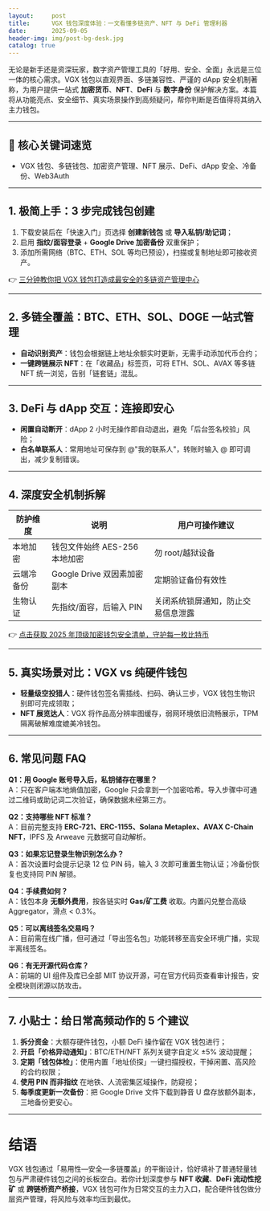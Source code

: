 ```yaml
---
layout:     post
title:      VGX 钱包深度体验：一文看懂多链资产、NFT 与 DeFi 管理利器
date:       2025-09-05
header-img: img/post-bg-desk.jpg
catalog: true
---
```


无论是新手还是资深玩家，数字资产管理工具的「好用、安全、全面」永远是三位一体的核心需求。VGX 钱包以直观界面、多链兼容性、严谨的 dApp 安全机制著称，为用户提供一站式 **加密货币**、**NFT**、**DeFi** 与 **数字身份** 保护解决方案。本篇将从功能亮点、安全细节、真实场景操作到高频疑问，帮你判断是否值得将其纳入主力钱包。

---

## 🚀 核心关键词速览
- VGX 钱包、多链钱包、加密资产管理、NFT 展示、DeFi、dApp 安全、冷备份、Web3Auth

---

## 1. 极简上手：3 步完成钱包创建
1. 下载安装后在「快速入门」页选择 **创建新钱包** 或 **导入私钥/助记词**；
2. 启用 **指纹/面容登录** + **Google Drive 加密备份** 双重保护；
3. 添加所需网络（BTC、ETH、SOL 等均已预设），扫描或复制地址即可接收资产。

👉 [三分钟教你把 VGX 钱包打造成最安全的多链资产管理中心](https://okxdog.com/)

---

## 2. 多链全覆盖：BTC、ETH、SOL、DOGE 一站式管理
- **自动识别资产**：钱包会根据链上地址余额实时更新，无需手动添加代币合约；
- **一键跨链展示 NFT**：在「收藏品」标签页，可将 ETH、SOL、AVAX 等多链 NFT 统一浏览，告别「链套链」混乱。

---

## 3. DeFi 与 dApp 交互：连接即安心
- **闲置自动断开**：dApp 2 小时无操作即自动退出，避免「后台签名校验」风险；
- **白名单联系人**：常用地址可保存到 @"我的联系人"，转账时输入 @ 即可调出，减少复制错误。

---

## 4. 深度安全机制拆解
| 防护维度 | 说明 | 用户可操作建议 |
|---|---|---|
| 本地加密 | 钱包文件始终 AES-256 本地加密 | 勿 root/越狱设备 |
| 云端冷备份 | Google Drive 双因素加密副本 | 定期验证备份有效性 |
| 生物认证 | 先指纹/面容，后输入 PIN | 关闭系统锁屏通知，防止交易信息泄露 |

👉 [点击获取 2025 年顶级加密钱包安全清单，守护每一枚比特币](https://okxdog.com/)

---

## 5. 真实场景对比：VGX vs 纯硬件钱包
- **轻量级空投猎人**：硬件钱包签名需插线、扫码、确认三步，VGX 钱包生物识别即可完成领取；
- **NFT 展览达人**：VGX 将作品高分辨率图缓存，弱网环境依旧流畅展示，TPM 隔离破解难度媲美冷钱包。

---

## 6. 常见问题 FAQ

**Q1：用 Google 账号导入后，私钥储存在哪里？**  
A：只在客户端本地熵值加密，Google 只会拿到一个加密哈希。导入步骤中可通过二维码或助记词二次验证，确保数据未经第三方。

**Q2：支持哪些 NFT 标准？**  
A：目前完整支持 **ERC-721、ERC-1155、Solana Metaplex、AVAX C-Chain NFT**，IPFS 及 Arweave 元数据可自动解析。

**Q3：如果忘记登录生物识别怎么办？**  
A：首次设置时会提示记录 12 位 PIN 码，输入 3 次即可重置生物认证；冷备份恢复也支持同 PIN 解锁。

**Q4：手续费如何？**  
A：钱包本身 **无额外费用**，按各链实时 **Gas/矿工费** 收取。内置闪兑整合高级 Aggregator，滑点 < 0.3%。

**Q5：可以离线签名交易吗？**  
A：目前需在线广播，但可通过「导出签名包」功能转移至高安全环境广播，实现半离线签名。

**Q6：有无开源代码仓库？**  
A：前端的 UI 组件及库已全部 MIT 协议开源，可在官方代码页查看审计报告，安全模块则闭源以防攻击。

---

## 7. 小贴士：给日常高频动作的 5 个建议
1. **拆分资金**：大额存硬件钱包，小额 DeFi 操作留在 VGX 钱包进行；
2. **开启「价格异动通知」**：BTC/ETH/NFT 系列关键字自定义 ±5% 波动提醒；
3. **定期「钱包体检」**：使用内置「地址侦探」一键扫描授权，干掉闲置、高风险的合约权限；
4. **使用 PIN 而非指纹** 在地铁、人流密集区域操作，防窥视；
5. **每季度更新一次备份**：把 Google Drive 文件下载到静音 U 盘存放额外副本，三地备份更安心。

---

# 结语
VGX 钱包通过「易用性—安全—多链覆盖」的平衡设计，恰好填补了普通轻量钱包与严肃硬件钱包之间的长板空白。若你计划深度参与 **NFT 收藏**、**DeFi 流动性挖矿** 或 **跨链桥资产桥接**，VGX 钱包可作为日常交互的主力入口，配合硬件钱包做分层资产管理，将风险与效率均压到最优。